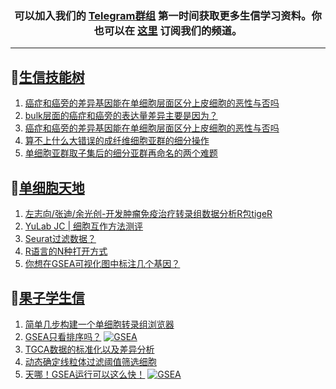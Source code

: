 
<h3 align="center">
  可以加入我们的 <a href="https://t.me/BioInfoTalk">Telegram群组</a> 第一时间获取更多生信学习资料。你也可以在 <a href="https://bioinforss-channel.vercel.app/">这里</a> 订阅我们的频道。
</h3>

------------------

## 📝[生信技能树](https://github.com/ixxmu/mp_duty/issues?q=label%3A%E7%94%9F%E4%BF%A1%E6%8A%80%E8%83%BD%E6%A0%91+is%3Aclosed)
<!-- 1issueTable -->

1. [癌症和癌旁的差异基因能在单细胞层面区分上皮细胞的恶性与否吗](https://github.com/ixxmu/mp_duty/issues/5620) 
2. [bulk层面的癌症和癌旁的表达量差异主要是因为？](https://github.com/ixxmu/mp_duty/issues/5619) 
3. [癌症和癌旁的差异基因能在单细胞层面区分上皮细胞的恶性与否吗](https://github.com/ixxmu/mp_duty/issues/5615) 
4. [算不上什么大错误的成纤维细胞亚群的细分操作](https://github.com/ixxmu/mp_duty/issues/5614) 
5. [单细胞亚群取子集后的细分亚群再命名的两个难题](https://github.com/ixxmu/mp_duty/issues/5611) 
<!-- 1issueTable -->
## 📝[单细胞天地](https://github.com/ixxmu/mp_duty/issues?q=label%3A%E5%8D%95%E7%BB%86%E8%83%9E%E5%A4%A9%E5%9C%B0+is%3Aclosed)
<!-- 2issueTable -->

1. [左志向/张迪/余光创-开发肿瘤免疫治疗转录组数据分析R包tigeR](https://github.com/ixxmu/mp_duty/issues/5600) 
2. [YuLab JC | 细胞互作方法测评](https://github.com/ixxmu/mp_duty/issues/5383) 
3. [Seurat过滤数据？](https://github.com/ixxmu/mp_duty/issues/5376) 
4. [R语言的N种打开方式](https://github.com/ixxmu/mp_duty/issues/5300) 
5. [你想在GSEA可视化图中标注几个基因？](https://github.com/ixxmu/mp_duty/issues/5242) 
<!-- 2issueTable -->

## 📝[果子学生信](https://github.com/ixxmu/mp_duty/issues?q=label%3A%E6%9E%9C%E5%AD%90%E5%AD%A6%E7%94%9F%E4%BF%A1+is%3Aclosed)
<!-- 3issueTable -->

1. [简单几步构建一个单细胞转录组浏览器](https://github.com/ixxmu/mp_duty/issues/5103) 
2. [GSEA只看排序吗？](https://github.com/ixxmu/mp_duty/issues/4920) [![GSEA](https://img.shields.io/github/labels/ixxmu/mp_duty/GSEA)](https://github.com/ixxmu/mp_duty/labels/GSEA)
3. [TGCA数据的标准化以及差异分析](https://github.com/ixxmu/mp_duty/issues/4829) 
4. [动态确定线粒体过滤阈值筛选细胞](https://github.com/ixxmu/mp_duty/issues/4754) 
5. [天哪！GSEA运行可以这么快！](https://github.com/ixxmu/mp_duty/issues/4602) [![GSEA](https://img.shields.io/github/labels/ixxmu/mp_duty/GSEA)](https://github.com/ixxmu/mp_duty/labels/GSEA)
<!-- 3issueTable -->
